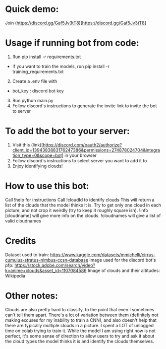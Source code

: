 # Quick demo:
Join (https://discord.gg/Gaf5Jv3tT8)[https://discord.gg/Gaf5Jv3tT8]


# Usage if running bot from code:
1. Run pip install -r requirements.txt
- If you want to train the models, run pip install -r training_requirements.txt
2. Create a .env file  with
- bot_key : discord bot key
3. Run python main.py
4. Follow discord's instructions to generate the invite link to invite the bot to server

# To add the bot to your server:
1. Visit this (link)[https://discord.com/oauth2/authorize?client_id=1394383883176247386&permissions=274878024704&integration_type=0&scope=bot] in your browser
2. Follow discord's instructions to select server you want to add it to
3. Enjoy identifying clouds!

# How to use this bot:
Call !help for instructions 
Call !cloudId to identify clouds
This will return a list of the clouds that the model thinks it is. Try to get only one cloud in each picture, and not crop it weirdly (try to keep it roughly square ish). 
!info \[cloudname\] will give more info on the clouds. !cloudnames will give a list of valid cloudnames

# Credits
Dataset used to train: https://www.kaggle.com/datasets/mmichelli/cirrus-cumulus-stratus-nimbus-ccsn-database
Image used for the discord bot's pfp: https://stock.adobe.com/search/video?k=anime+clouds&asset_id=1107084586
Image of clouds and their altitudes: Wikipedia

# Other notes:
Clouds are also pretty hard to classify, to the point that even I sometimes can't tell them apart. There's a lot of variation between them (definitely not making excuses for my inability to train a CNN), and also doesn't help that there are typically multiple clouds in a picture. I spent a LOT of unlogged time on colab trying to train it. While the model I am using right now is not perfect, it's some sense of direction to allow users to try and ask it about the cloud types the model thinks it is and identify the clouds themselves.
